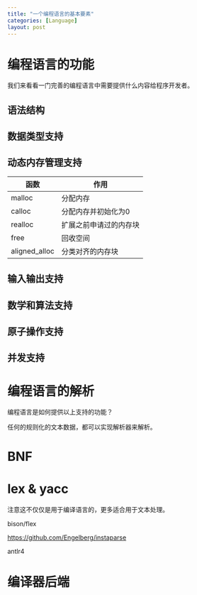 ```yaml
---
title: "一个编程语言的基本要素"
categories: [Language]
layout: post
---
```


# 编程语言的功能

我们来看看一门完善的编程语言中需要提供什么内容给程序开发者。

## 语法结构

## 数据类型支持

## 动态内存管理支持

函数 | 作用
----|----
malloc | 分配内存
calloc | 分配内存并初始化为0
realloc | 扩展之前申请过的内存块
free | 回收空间
aligned_alloc | 分类对齐的内存块

## 输入输出支持

## 数学和算法支持

## 原子操作支持

## 并发支持


# 编程语言的解析

编程语言是如何提供以上支持的功能？

任何的规则化的文本数据，都可以实现解析器来解析。

# BNF


# lex & yacc

注意这不仅仅是用于编译语言的，更多适合用于文本处理。

bison/flex


https://github.com/Engelberg/instaparse

antlr4


# 编译器后端